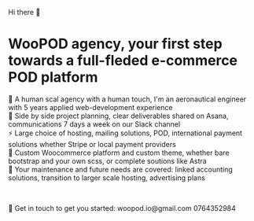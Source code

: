 <html>
<body>
  <p>Hi there 👋</p>

<h1>WooPOD agency, your first step towards a full-fleded e-commerce POD platform</h1>
<p>
👯  A human scal agency with a human touch, I'm an aeronautical engineer with 5 years applied web-development experience<br/>
🤔  Side by side project planning, clear deliverables shared on Asana, communications 7 days a week on our Slack channel<br/>
⚡  Large choice of hosting, mailing solutions, POD, international payment solutions whether Stripe or local payment providers<br/>
🌱  Custom Woocommerce platform and custom theme, whether bare bootstrap and your own scss, or complete soutions like Astra<br/>
🔭  Your maintenance and future needs are covered: linked accounting solutions, transition to larger scale hosting, advertising plans<br/>
</p>
<p></p>
<br/><p>
💬  Get in touch to get you started: woopod.io@gmail.com 0764352984
  </p>
</body>
</html>
